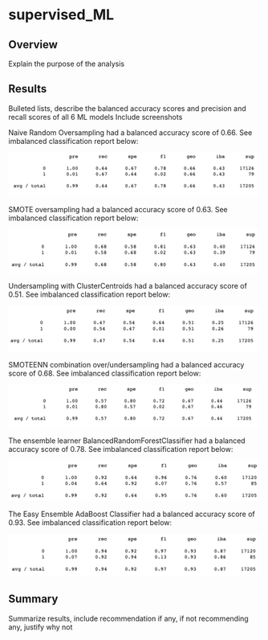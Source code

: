 # supervised_ML

## Overview

Explain the purpose of the analysis

## Results

Bulleted lists, describe the balanced accuracy scores and precision and recall scores of all 6 ML models
Include screenshots

Naive Random Oversampling had a balanced accuracy score of 0.66. See imbalanced classification report below: 

![Image](Challenge/Naive_Random_Oversampling.png)

SMOTE oversampling had a balanced accuracy score of 0.63. See imbalanced classification report below: 

![Image](Challenge/SMOTE_Oversampling.png)

Undersampling with ClusterCentroids had a balanced accuracy score of 0.51. See imbalanced classification report below: 

![Image](Challenge/ClusterCentroids.png)

SMOTEENN combination over/undersampling had a balanced accuracy score of 0.68. See imbalanced classification report below: 

![Image](Challenge/SMOTEENN.png)

The ensemble learner BalancedRandomForestClassifier had a balanced accuracy score of 0.78. See imbalanced classification report below: 

![Image](Challenge/BalancedForest.png)

The Easy Ensemble AdaBoost Classifier had a balanced accuracy score of 0.93. See imbalanced classification report below: 

![Image](Challenge/AdaBoost.png)





## Summary 
Summarize results, include recommendation if any, if not recommending any, justify why not 